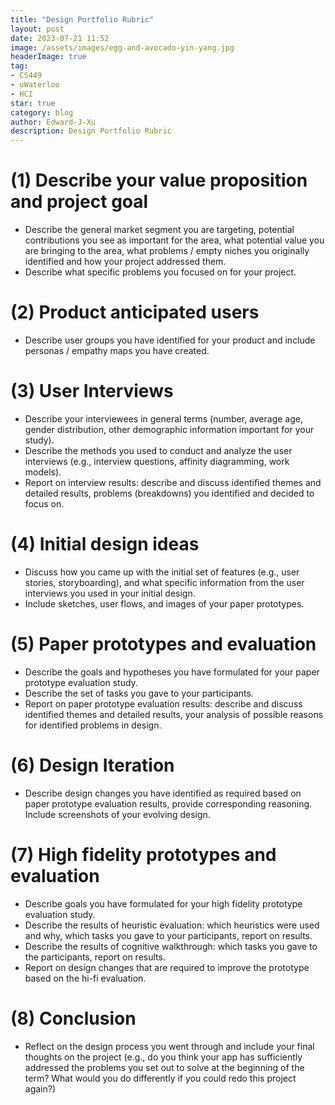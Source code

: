 ```yaml
---
title: "Design Portfolio Rubric"
layout: post
date: 2023-07-21 11:52
image: /assets/images/egg-and-avocado-yin-yang.jpg
headerImage: true
tag:
- CS449
- uWaterloo
- HCI
star: true
category: blog
author: Edward-J-Xu
description: Design Portfolio Rubric
---
```


# (1) Describe your value proposition and project goal

- Describe the general market segment you are targeting, potential contributions you see as important for the area, what potential value you are bringing to the area, what problems / empty niches you originally identified and how your project addressed them.
- Describe what specific problems you focused on for your project.

# (2) Product anticipated users

- Describe user groups you have identified for your product and include personas / empathy maps you have created.

# (3) User Interviews

- Describe your interviewees in general terms (number, average age, gender distribution, other demographic information important for your study).
- Describe the methods you used to conduct and analyze the user interviews (e.g., interview questions, affinity diagramming, work models).
- Report on interview results: describe and discuss identified themes and detailed results, problems (breakdowns) you identified and decided to focus on.

# (4) Initial design ideas

- Discuss how you came up with the initial set of features (e.g., user stories, storyboarding), and what specific information from the user interviews you used in your initial design.
- Include sketches, user flows, and images of your paper prototypes.

# (5) Paper prototypes and evaluation

- Describe the goals and hypotheses you have formulated for your paper prototype evaluation study.
- Describe the set of tasks you gave to your participants.
- Report on paper prototype evaluation results: describe and discuss identified themes and detailed results, your analysis of possible reasons for identified problems in design.

# (6) Design Iteration

- Describe design changes you have identified as required based on paper prototype evaluation results, provide corresponding reasoning. Include screenshots of your evolving design.

# (7) High fidelity prototypes and evaluation

- Describe goals you have formulated for your high fidelity prototype evaluation study.
- Describe the results of heuristic evaluation: which heuristics were used and why, which tasks you gave to your participants, report on results.
- Describe the results of cognitive walkthrough: which tasks you gave to the participants, report on results.
- Report on design changes that are required to improve the prototype based on the hi-fi evaluation.

# (8) Conclusion

- Reflect on the design process you went through and include your final thoughts on the project (e.g., do you think your app has sufficiently addressed the problems you set out to solve at the beginning of the term? What would you do differently if you could redo this project again?)

